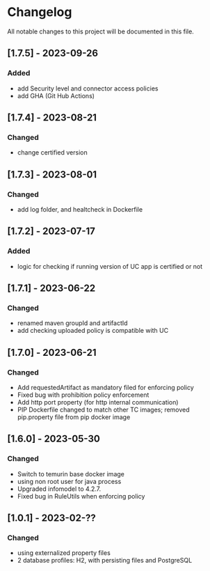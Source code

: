 # Changelog
All notable changes to this project will be documented in this file.

## [1.7.5] - 2023-09-26

### Added

 - add Security level and connector access policies
 - add GHA (Git Hub Actions)


## [1.7.4] - 2023-08-21

### Changed

 - change certified version

## [1.7.3] - 2023-08-01

### Changed

 - add log folder, and healtcheck in Dockerfile

## [1.7.2] - 2023-07-17

### Added

 - logic for checking if running version of UC app is certified or not

## [1.7.1] - 2023-06-22

### Changed

 - renamed maven groupId and artifactId
 - add checking uploaded policy is compatible with UC
  
## [1.7.0] - 2023-06-21

### Changed

 - Add requestedArtifact as mandatory filed for enforcing policy
 - Fixed bug with prohibition policy enforcement 
 - Add http port property (for http internal communication)
 - PIP Dockerfile changed to match other TC images; removed pip.property file from pip docker image

## [1.6.0] - 2023-05-30

### Changed
 
 - Switch to temurin base docker image
 - using non root user for java process
 - Upgraded infomodel to 4.2.7.
 - Fixed bug in RuleUtils when enforcing policy 

## [1.0.1] - 2023-02-??

### Changed

 - using externalized property files
 - 2 database profiles: H2, with persisting files and PostgreSQL